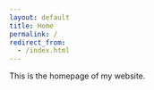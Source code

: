 ```yaml
---
layout: default
title: Home
permalink: /
redirect_from:
  - /index.html
---
```


This is the homepage of my website.
